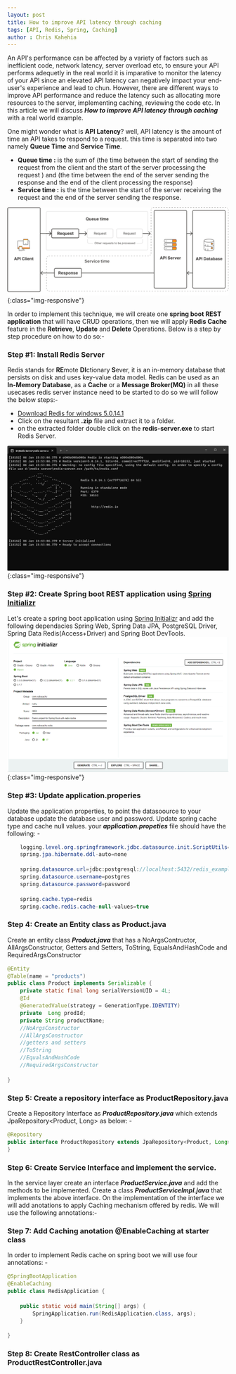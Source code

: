 ```yaml
---
layout: post
title: How to improve API latency through caching
tags: [API, Redis, Spring, Caching]
author : Chris Kahehia
---
```


An API's performance can be affected by a variety of factors such as inefficient code, network latency, server overload etc, to ensure your API performs adequetly in the real world it is imparative to monitor the latency of your API since an elevated API latency can negatively impact your end-user's experience and lead to chun. However, there are different ways to improve API performance and reduce the latency such as allocating more resources to the server, implementing caching, reviewing the code etc. In this article we will discuss ***How to improve API latency through caching*** with a real world example.

One might wonder what is **API Latency**? well, API latency is the amount of time an API takes to respond to a request. this time is separated into two namely  **Queue Time**  and  **Service Time**.
 - **Queue time :** is the sum of (the time between the start of sending the request from the client and the start of the server processing the request ) and (the time between the end of the server sending the response and the end of the client processing the response)
 - **Service time :** is the time between the start of the server receiving the request and the end of the server sending the response.

![api-latency](/assets/img/api_latency.png){:class="img-responsive"}


In order to implement this technique, we will create one **spring boot REST application** that will have CRUD operations, then we will apply **Redis Cache** feature in the **Retrieve**, **Update** and **Delete** Operations. Below is a step by step procedure on how to do so:-

### Step #1: Install Redis Server
Redis stands for **RE**mote **DI**ctionary **S**ever, it is an in-memory database that persists on disk and uses key-value data model. Redis can be used as an **In-Memory Database**, as a **Cache** or a **Message Broker(MQ)** in all these usecases redis server instance need to be started to do so we will follow the below steps:-
 - [Download Redis for windows 5.0.14.1](https://github.com/tporadowski/redis/releases 'Download Redis for windows 5.0.14.1')
 - Click on the resultant **.zip** file and extract it to a folder.
 - on the extracted folder double click on the **redis-server.exe** to start Redis Server.

![redis-server](/assets/img/redis_sever.png){:class="img-responsive"}

### Step #2: Create Spring boot REST application using [Spring Initializr](https://start.spring.io 'Spring Initializr')
Let's create a spring boot application using [Spring Initializr](https://start.spring.io 'Spring Initializr') and add the following dependacies Spring Web, Spring Data JPA, PostgreSQL Driver, Spring Data Redis(Access+Driver) and Spring Boot DevTools.
![spring-initializr](/assets/img/spring_redis.png){:class="img-responsive"}

### Step #3: Update application.properies
Update the application properties, to point the datasoource to your database update the database user and password. Update spring cache type and cache null values.
your ***application.propeties*** file should have the following: -
```java
    logging.level.org.springframework.jdbc.datasource.init.ScriptUtils=debug
    spring.jpa.hibernate.ddl-auto=none

    spring.datasource.url=jdbc:postgresql://localhost:5432/redis_example
    spring.datasource.username=postgres
    spring.datasource.password=password

    spring.cache.type=redis
    spring.cache.redis.cache-null-values=true
```
### Step 4: Create an Entity class as Product.java
Create an entity class ***Product.java*** that has a NoArgsContructor, AllArgsConstructor, Getters and Setters, ToString, EqualsAndHashCode and RequiredArgsConstructor
``` java
@Entity
@Table(name = "products")
public class Product implements Serializable {
    private static final long serialVersionUID = 4L;
    @Id
    @GeneratedValue(strategy = GenerationType.IDENTITY)
    private  Long prodId;
    private String productName;
    //NoArgsConstructor
    //AllArgsConstructor
    //getters and setters
    //ToString
    //EqualsAndHashCode
    //RequiredArgsConstructor

}
```
### Step 5: Create a repository interface as ProductRepository.java
Create a Repository Interface as ***ProductRepository.java*** which extends JpaRepository<Product, Long> as below: -
```java
@Repository
public interface ProductRepository extends JpaRepository<Product, Long> {
}
```
### Step 6: Create Service Interface and implement the service.
In the service layer create an interface ***ProductService.java*** and add the methods to be implemented. Create a class ***ProductServiceImpl.java*** that implements the above interface. On the implementation of the interface we will add anotations to apply Caching mechanism offered by redis. We will use the following annotations:-

### Step 7: Add Caching anotation @EnableCaching at starter class
In order to implement Redis cache on spring boot we will use four annotations: -
```java
@SpringBootApplication
@EnableCaching
public class RedisApplication {

	public static void main(String[] args) {
		SpringApplication.run(RedisApplication.class, args);
	}

}
```
### Step 8: Create RestController class as ProductRestController.java
